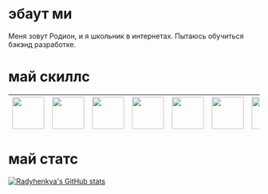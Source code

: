 # эбаут ми
Меня зовут Родион, и я школьник в интернетах. Пытаюсь обучиться бэкэнд разработке.

# май скиллс
<!--
<img width="64px" src="https://cdn3.iconfinder.com/data/icons/logos-and-brands-adobe/512/267_Python-512.png"/>
<img width="64px" src="http://rust-lang.org/logos/rust-logo-512x512.png"/>
<img width="64px" src="https://www.freepnglogos.com/uploads/javascript-png/javascript-vector-logo-yellow-png-transparent-javascript-vector-12.png"/>
<img width="64px" src="https://cdn-icons-png.flaticon.com/512/732/732212.png"/>
<img width="64px" src="https://cdn-icons-png.flaticon.com/512/732/732190.png"/>
<img width="64px" src="https://upload.wikimedia.org/wikipedia/commons/thumb/a/a7/React-icon.svg/2300px-React-icon.svg.png"/>
<img width="64px" src="https://cdn-icons-png.flaticon.com/512/5968/5968342.png"/>
<img width="64px" src="https://cdn-icons-png.flaticon.com/512/5969/5969059.png"/>
<img width="64px" src="https://cdn-icons-png.flaticon.com/512/226/226772.png"/>
<img width="64px" src="https://cdn-icons-png.flaticon.com/512/888/888879.png"/> -->

| [<img width="64px" src="https://cdn3.iconfinder.com/data/icons/logos-and-brands-adobe/512/267_Python-512.png"/>](https://python.org) | [<img width="64px" src="http://rust-lang.org/logos/rust-logo-512x512.png"/>](https://www.rust-lang.org/) | [<img width="64px" src="https://www.freepnglogos.com/uploads/javascript-png/javascript-vector-logo-yellow-png-transparent-javascript-vector-12.png"/>](https://developer.mozilla.org/ru/docs/Web/JavaScript) | [<img width="64px" src="https://cdn-icons-png.flaticon.com/512/732/732212.png"/>](https://developer.mozilla.org/ru/docs/Web/HTML) | [<img width="64px" src="https://cdn-icons-png.flaticon.com/512/732/732190.png"/>](https://developer.mozilla.org/ru/docs/Web/CSS) | [<img width="64px" src="https://upload.wikimedia.org/wikipedia/commons/thumb/a/a7/React-icon.svg/2300px-React-icon.svg.png"/>](https://ru.reactjs.org/) | [<img width="64px" src="https://cdn-icons-png.flaticon.com/512/5968/5968342.png"/>](https://www.postgresql.org/) | [<img width="64px" src="https://cdn-icons-png.flaticon.com/512/5969/5969059.png"/>](https://www.docker.com/) | [<img width="64px" src="https://cdn-icons-png.flaticon.com/512/226/226772.png"/>](https://linux.org/) | [<img width="64px" src="https://cdn-icons-png.flaticon.com/512/888/888879.png"/>](https://ubuntu.com/) |
|----------------------------------------------------------------------------------------------------------------|----------------------------------------------------------------------------|------------------------------------------------------------------------------------------------------------------------------------------------------|---------------------------------------------------------------------------------|---------------------------------------------------------------------------------|------------------------------------------------------------------------------------------------------------------------------|-----------------------------------------------------------------------------------|-----------------------------------------------------------------------------------|---------------------------------------------------------------------------------|---------------------------------------------------------------------------------|


# май статс
[![Radyhenkya's GitHub stats](https://github-readme-stats.vercel.app/api?username=radyshenkya&show_icons=true&theme=radical)](https://github.com/anuraghazra/github-readme-stats)


<!--
**radyshenkya/radyshenkya** is a ✨ _special_ ✨ repository because its `README.md` (this file) appears on your GitHub profile.

Here are some ideas to get you started:

- 🔭 I’m currently working on ...
- 🌱 I’m currently learning ...
- 👯 I’m looking to collaborate on ...
- 🤔 I’m looking for help with ...
- 💬 Ask me about ...
- 📫 How to reach me: ...
- 😄 Pronouns: ...
- ⚡ Fun fact: ...
-->
